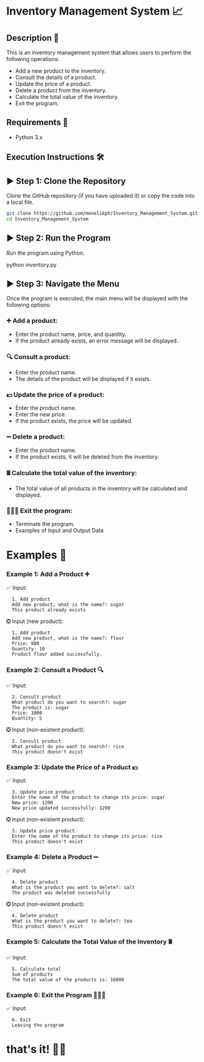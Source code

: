 # Inventory Management System 📈

## Description 📄
This is an inventory management system that allows users to perform the following operations:
- Add a new product to the inventory.
- Consult the details of a product.
- Update the price of a product.
- Delete a product from the inventory.
- Calculate the total value of the inventory.
- Exit the program.

## Requirements 🔧
- Python 3.x

## Execution Instructions 🛠

## ▶️ Step 1: Clone the Repository
Clone the GitHub repository (if you have uploaded it) or copy the code into a local file.

```bash
git clone https://github.com/menelikph/Inventory_Management_System.git
cd Inventory_Management_System
```

## ▶️ Step 2: Run the Program
Run the program using Python.

python inventory.py

## ▶️ Step 3: Navigate the Menu
Once the program is executed, the main menu will be displayed with the following options:

### ➕ Add a product:
- Enter the product name, price, and quantity.
- If the product already exists, an error message will be displayed.

### 🔍 Consult a product:
- Enter the product name.
- The details of the product will be displayed if it exists.

### 💵 Update the price of a product:
- Enter the product name.
- Enter the new price.
- If the product exists, the price will be updated.

### ➖ Delete a product:
- Enter the product name.
- If the product exists, it will be deleted from the inventory.

### 🖩 Calculate the total value of the inventory:
- The total value of all products in the inventory will be calculated and displayed.

### 🚶🏼‍♂️ Exit the program:
- Terminate the program.
- Examples of Input and Output Data

# Examples 🤔
### Example 1: Add a Product ➕
✅ Input:

      1. Add product
      Add new product, what is the name?: sugar
      This product already exists
      
❎ Input (new product):

      1. Add product
      Add new product, what is the name?: flour
      Price: 800
      Quantity: 10
      Product flour added successfully.
      
### Example 2: Consult a Product 🔍
✅ Input:

      2. Consult product
      What product do you want to search?: sugar
      The product is: sugar
      Price: 1000
      Quantity: 5
      
❎ Input (non-existent product):

      2. Consult product
      What product do you want to search?: rice
      This product doesn't exist
      
### Example 3: Update the Price of a Product 💵
✅ Input:

      3. Update price product
      Enter the name of the product to change its price: sugar
      New price: 1200
      New price updated successfully: 1200
      
❎ Input (non-existent product):

      3. Update price product
      Enter the name of the product to change its price: rice
      This product doesn't exist
      
### Example 4: Delete a Product ➖
✅ Input:

      4. Delete product
      What is the product you want to delete?: salt
      The product was deleted successfully

❎ Input (non-existent product):

      4. Delete product
      What is the product you want to delete?: tea
      This product doesn't exist
      
### Example 5: Calculate the Total Value of the Inventory 🖩
✅ Input:

      5. Calculate total
      Sum of products
      The total value of the products is: 16000
      
### Example 6: Exit the Program 🚶🏼‍♂️
✅ Input:

      6. Exit
      Leaving the program
      
# that's it! 🤸‍♀️
